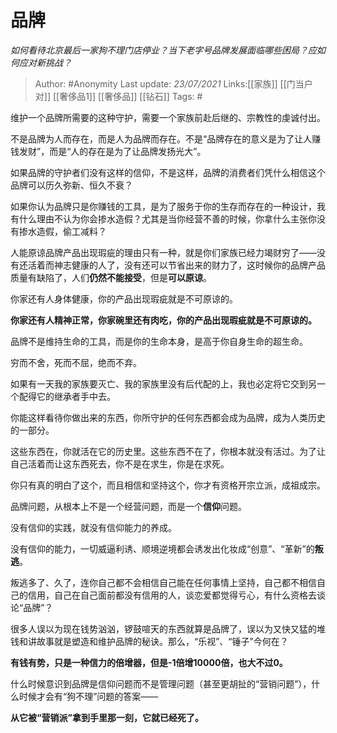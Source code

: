 # 品牌
*如何看待北京最后一家狗不理门店停业？当下老字号品牌发展面临哪些困局？应如何应对新挑战？*

> Author: #Anonymity
> Last update: *23/07/2021* 
> Links:[[家族]] [[门当户对]] [[奢侈品1]] [[奢侈品]] [[钻石]]
> Tags:    #


维护一个品牌所需要的这种守护，需要一个家族前赴后继的、宗教性的虔诚付出。

不是品牌为人而存在，而是人为品牌而存在。不是“品牌存在的意义是为了让人赚钱发财”，而是“人的存在是为了让品牌发扬光大”。

如果品牌的守护者们没有这样的信仰，不是这样，品牌的消费者们凭什么相信这个品牌可以历久弥新、恒久不衰？

如果你认为品牌只是你赚钱的工具，是为了服务于你的生存而存在的一种设计，我有什么理由不认为你会掺水造假？尤其是当你经营不善的时候，你拿什么主张你没有掺水造假，偷工减料？

人能原谅品牌产品出现瑕疵的理由只有一种，就是你们家族已经力竭财穷了——没有还活着而神志健康的人了，没有还可以节省出来的财力了，这时候你的品牌产品质量有缺陷了，人们**仍然不能接受**，但是**可以原谅**。

你家还有人身体健康，你的产品出现瑕疵就是不可原谅的。

**你家还有人精神正常，你家碗里还有肉吃，你的产品出现瑕疵就是不可原谅的。**

品牌不是维持生命的工具，而是你的生命本身，是高于你自身生命的超生命。

穷而不舍，死而不屈，绝而不弃。

如果有一天我的家族要灭亡、我的家族里没有后代配的上，我也必定将它交到另一个配得它的继承者手中去。

你能这样看待你做出来的东西，你所守护的任何东西都会成为品牌，成为人类历史的一部分。

这些东西在，你就活在它的历史里。这些东西不在了，你根本就没有活过。为了让自己活着而让这东西死去，你不是在求生，你是在求死。

你只有真的明白了这个，而且相信和坚持这个，你才有资格开宗立派，成祖成宗。

品牌问题，从根本上不是一个经营问题，而是一个**信仰**问题。

没有信仰的实践，就没有信仰能力的养成。

没有信仰的能力，一切威逼利诱、顺境逆境都会诱发出化妆成“创意”、“革新”的**叛逃**。

叛逃多了、久了，连你自己都不会相信自己能在任何事情上坚持，自己都不相信自己的信用，自己在自己面前都没有信用的人，谈恋爱都觉得亏心，有什么资格去谈论“品牌”？

很多人误以为现在钱势汹汹，锣鼓喧天的东西就算是品牌了，误以为又快又猛的堆钱和讲故事就是塑造和维护品牌的秘诀。那么，“乐视”、“锤子”今何在？

**有钱有势，只是一种信力的倍增器，但是-1倍增10000倍，也大不过0。**

什么时候意识到品牌是信仰问题而不是管理问题（甚至更胡扯的“营销问题”），什么时候才会有“狗不理”问题的答案——

**从它被“营销派”拿到手里那一刻，它就已经死了。**



